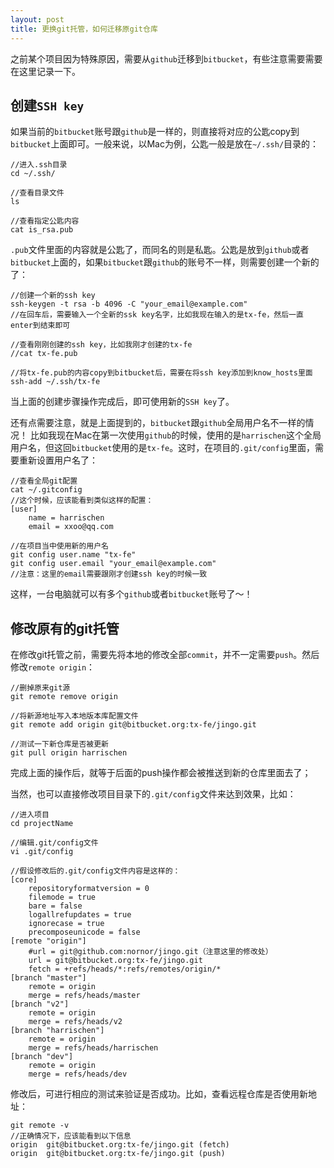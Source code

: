 ```yaml
---
layout: post
title: 更换git托管，如何迁移原git仓库
---
```


之前某个项目因为特殊原因，需要从```github```迁移到```bitbucket```，有些注意需要需要在这里记录一下。

## 创建```SSH key```

如果当前的```bitbucket```账号跟```github```是一样的，则直接将对应的公匙copy到```bitbucket```上面即可。一般来说，以Mac为例，公匙一般是放在```~/.ssh/```目录的：

	//进入.ssh目录
	cd ~/.ssh/

	//查看目录文件
	ls

	//查看指定公匙内容
	cat is_rsa.pub


```.pub```文件里面的内容就是公匙了，而同名的则是私匙。公匙是放到```github```或者```bitbucket```上面的，如果```bitbucket```跟```github```的账号不一样，则需要创建一个新的了：

	//创建一个新的ssh key
	ssh-keygen -t rsa -b 4096 -C "your_email@example.com"
	//在回车后，需要输入一个全新的ssk key名字，比如我现在输入的是tx-fe，然后一直enter到结束即可

	//查看刚刚创建的ssh key，比如我刚才创建的tx-fe
	//cat tx-fe.pub

	//将tx-fe.pub的内容copy到bitbucket后，需要在将ssh key添加到know_hosts里面
	ssh-add ~/.ssh/tx-fe


当上面的创建步骤操作完成后，即可使用新的```SSH key```了。

还有点需要注意，就是上面提到的，```bitbucket```跟```github```全局用户名不一样的情况！
比如我现在Mac在第一次使用```github```的时候，使用的是```harrischen```这个全局用户名，但这回```bitbucket```使用的是```tx-fe```。这时，在项目的```.git/config```里面，需要重新设置用户名了：

	//查看全局git配置
	cat ~/.gitconfig
	//这个时候，应该能看到类似这样的配置：
	[user]
		name = harrischen
		email = xxoo@qq.com

	//在项目当中使用新的用户名
	git config user.name "tx-fe"
	git config user.email "your_email@example.com"
	//注意：这里的email需要跟刚才创建ssh key的时候一致

这样，一台电脑就可以有多个```github```或者```bitbucket```账号了～！


## 修改原有的git托管

在修改git托管之前，需要先将本地的修改全部```commit```，并不一定需要```push```。然后修改```remote origin```：

	//删掉原来git源
	git remote remove origin

	//将新源地址写入本地版本库配置文件
	git remote add origin git@bitbucket.org:tx-fe/jingo.git

	//测试一下新仓库是否被更新
	git pull origin harrischen

完成上面的操作后，就等于后面的push操作都会被推送到新的仓库里面去了；

当然，也可以直接修改项目目录下的```.git/config```文件来达到效果，比如：


	//进入项目
	cd projectName

	//编辑.git/config文件
	vi .git/config

	//假设修改后的.git/config文件内容是这样的：
	[core]
		repositoryformatversion = 0
		filemode = true
		bare = false
		logallrefupdates = true
		ignorecase = true
		precomposeunicode = false
	[remote "origin"]
		#url = git@github.com:nornor/jingo.git（注意这里的修改处）
		url = git@bitbucket.org:tx-fe/jingo.git
		fetch = +refs/heads/*:refs/remotes/origin/*
	[branch "master"]
		remote = origin
		merge = refs/heads/master
	[branch "v2"]
		remote = origin
		merge = refs/heads/v2
	[branch "harrischen"]
		remote = origin
		merge = refs/heads/harrischen
	[branch "dev"]
		remote = origin
		merge = refs/heads/dev

修改后，可进行相应的测试来验证是否成功。比如，查看远程仓库是否使用新地址：

	git remote -v
	//正确情况下，应该能看到以下信息
	origin	git@bitbucket.org:tx-fe/jingo.git (fetch)
	origin	git@bitbucket.org:tx-fe/jingo.git (push)


